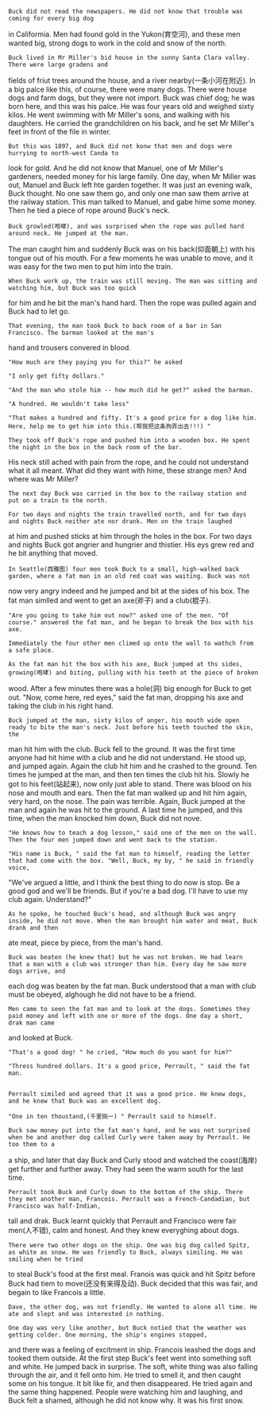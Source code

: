     Buck did not read the newspapers. He did not know that trouble was coming for every big dog
in Califormia. Men had found gold in the Yukon(育空河), and these men wanted big, strong dogs to
work in the cold and snow of the north.

    Buck lived in Mr Miller's bid house in the sunny Santa Clara valley. There were large gradens and 
fields of friut trees around the house, and a river nearby(一条小河在附近). In a big palce like this,
of course, there were many dogs. There were house dogs and farm dogs, but they were not import. Buck 
was chief dog; he was born here, and this was his palce. He was four years old and weighed sixty kilos.
He went swimming with Mr Miller's sons, and walking with his daughters. He carried the grandchildren 
on his back, and he set Mr Miller's feet in front of the file in winter.

    But this was 1897, and Buck did not konw that men and dogs were hurrying to north-west Canda to 
look for gold. And he did not know that Manuel, one of Mr Miller's gardeners, needed money for his 
large family. One day, when Mr Miller was out, Manuel and Buck left hte garden together. It was just
an evening walk, Buck thought. No one saw them go, and only one man saw them arrive at the railway 
station. This man talked to Manuel, and gabe hime some money. Then he tied a piece of rope around Buck's 
neck.

    Buck growled(咆哮), and was surprised when the rope was pulled hard around neck. He jumped at the man. 
The man caught him and suddenly Buck was on his back(仰面朝上) with his tongue out of his mouth. For a few moments 
he was unable to move, and it was easy for the two men to put him into the train.

    When Buck work up, the train was still moving. The man was sitting and watching him, but Buck was too quick 
for him and he bit the man's hand hard. Then the rope was pulled again and Buck had to let go.

    That evening, the man took Buck to back room of a bar in San Francisco. The barman looked at the man's 
hand and trousers convered in blood.

    "How much are they paying you for this?" he asked

    "I only get fifty dollars."

    "And the man who stole him -- how much did he get?" asked the barman.

    "A hundred. He wouldn't take less"

    "That makes a hundred and fifty. It's a good price for a dog like him. Here, help me to get him into this.(帮我把这条狗弄出去!!!) "

    They took off Buck's rope and pushed him into a wooden box. He spent the night in the box in the back room of the bar.
His neck still ached with pain from the rope, and he could not understand what it all meant. What did they want with hime, 
these strange men? And where was Mr Miller?

    The next day Buck was carried in the box to the railway station and put on a train to the north.

    For two days and nights the train travelled north, and for two days and nights Buck neither ate nor drank. Men on the train laughed
at him and pushed sticks at him through the holes in the box. For two days and nights Buck got angrier and hungrier and thistier. His eys
grew red and he bit anything that moved.

    In Seattle(西雅图) four men took Buck to a small, high-walked back garden, where a fat man in an old red coat was waiting. Buck was not 
now very angry indeed and he jumped and bit at the sides of his box. The fat man simlled and went to get an axe(斧子) and a club(棍子).

    "Are you going to take him out now?" asked one of the men. "Of course." answered the fat man, and he began to break the box with his axe.

    Immediately the four other men climed up onto the wall to wathch from a safe place.

    As the fat man hit the box with his axe, Buck jumped at ths sides, growing(咆哮) and biting, pulling with his teeth at the piece of broken
wood. After a few minutes there was a hole(洞) big enough for Buck to get out.  "Now, come here, red eyes," said the fat man, dropping his axe 
and taking the club in his right hand.

    Buck jumped at the man, sixty kilos of anger, his mouth wide open ready to bite the man's neck. Just before his teeth touched the skin, the 
man hit him with the club. Buck fell to the ground. It was the first time anyone had hit hime with a club and he did not understand. He stood up,
and jumped again. Again the club hit him and he crashed to the ground. Ten times he jumped at the man, and then ten times the club hit his. Slowly 
he got to his feet(站起来), now only just able to stand. There was blood on his nose and mouth and ears. Then the fat man walked up and hit him again, 
very hard, on the nose. The pain was terrible. Again, Buck jumped at the man and again he was hit to the ground. A last time he jumped, and this time,
when the man knocked him down, Buck did not nove.

    "He knows how to teach a dog lesson," said one of the men on the wall. Then the four men jumped down and went back to the station. 

    "His name is Buck, " said the fat man to himself, reading the letter that had come with the box. "Well, Buck, my by, " he said in friendly voice,
"We've argued a little, and I think the best thing to do now is stop. Be a good god and we'll be friends. But if you're a bad dog. I'll have to use my 
club again. Understand?"

    As he spoke, he touched Buck's head, and although Buck was angry inside, he did not move. When the man brought him water and meat, Buck drank and then 
ate meat, piece by piece, from the man's hand.

    Buck was beaten (he knew that) but he was not broken. He had learn that a man with a club was stronger than him. Every day he saw more dogs arrive, and 
each dog was beaten by the fat man. Buck understood that a man with club must be obeyed, alghough he did not have to be a friend.

    Men came to seen the fat man and to look at the dogs. Sometimes they paid money and left with one or more of the dogs. One day a short, drak man came 
and looked at Buck.

    "That's a good dog! " he cried, "How much do you want for him?" 

    "Thress hundred dollars. It's a good price, Perrault, " said the fat man.


    Perrault similed and agreed that it was a good price. He knew dogs, and he knew that Buck was an excellent dog.

    "One in ten thoustand,(千里挑一) " Perrault said to himself.

    Buck saw money put into the fat man's hand, and he was not surprised when he and another dog called Curly were taken away by Perrault. He too them to a 
a ship, and later that day Buck and Curly stood and watched the coast(海岸) get further and further away. They had seen the warm south for the last time.

    Perrault took Buck and Curly down to the bottom of the ship. There they met another man, Francois. Perrault was a French-Candadian, but Francisco was half-Indian,
tall and drak. Buck learnt quickly that Perrault and Francisco were fair men(人不错), calm and honest. And they knew everyghing about dogs.

    There were two other dogs on the ship. One was big dog called Spitz, as white as snow. He was friendly to Buck, always similing. He was smiling when he tried
to steal Buck's food at the first meal. Franois was quick and hit Spitz before Buck had tiem to move(还没有来得及动). Buck decided that this was fair, and begain to like Francois 
a little.

    Dave, the other dog, was not friendly. He wanted to alone all time. He ate and slept and was interested in nothing.

    One day was very like another, but Buck notied that the weather was getting colder. One morning, the ship's engines stopped, 
and there was a feeling of excitment in ship. Francois leashed the dogs and tooked them outside. At the first step Buck's feet 
went into something soft and white. He jumped back in surprise. The soft, white thing was also falling through the air, and it fell
onto him. He tried to smell it, and then caught some on his tongue. It bit like fir, and then disappeared. He tried again and 
the same thing happened. People were watching him and laughing, and Buck felt a shamed, although he did not know why. It was his 
first snow.
